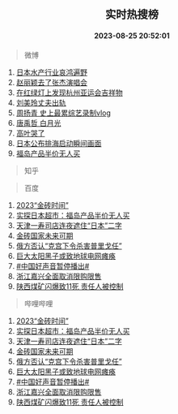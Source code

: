 <div align="center"><h2>实时热搜榜</h2><h4>2023-08-25 20:52:01</h4></div>

> 微博  

1. [日本水产行业哀鸿遍野](https://s.weibo.com/weibo?q=%23%E6%97%A5%E6%9C%AC%E6%B0%B4%E4%BA%A7%E8%A1%8C%E4%B8%9A%E5%93%80%E9%B8%BF%E9%81%8D%E9%87%8E%23&t=31&band_rank=1&Refer=top)<br />
2. [赵丽颖去了张杰演唱会](https://s.weibo.com/weibo?q=%23%E8%B5%B5%E4%B8%BD%E9%A2%96%E5%8E%BB%E4%BA%86%E5%BC%A0%E6%9D%B0%E6%BC%94%E5%94%B1%E4%BC%9A%23&t=31&band_rank=2&Refer=top)<br />
3. [在红绿灯上发现杭州亚运会吉祥物](https://s.weibo.com/weibo?q=%23%E5%9C%A8%E7%BA%A2%E7%BB%BF%E7%81%AF%E4%B8%8A%E5%8F%91%E7%8E%B0%E6%9D%AD%E5%B7%9E%E4%BA%9A%E8%BF%90%E4%BC%9A%E5%90%89%E7%A5%A5%E7%89%A9%23&t=31&band_rank=3&Refer=top)<br />
4. [刘美玲丈夫出轨](https://s.weibo.com/weibo?q=%23%E5%88%98%E7%BE%8E%E7%8E%B2%E4%B8%88%E5%A4%AB%E5%87%BA%E8%BD%A8%23&t=31&band_rank=4&Refer=top)<br />
5. [周扬青 史上最累综艺录制vlog](https://s.weibo.com/weibo?q=%E5%91%A8%E6%89%AC%E9%9D%92%20%E5%8F%B2%E4%B8%8A%E6%9C%80%E7%B4%AF%E7%BB%BC%E8%89%BA%E5%BD%95%E5%88%B6vlog&t=31&band_rank=5&Refer=top)<br />
6. [唐禹哲 白月光](https://s.weibo.com/weibo?q=%E5%94%90%E7%A6%B9%E5%93%B2%20%E7%99%BD%E6%9C%88%E5%85%89&t=31&band_rank=6&Refer=top)<br />
7. [高叶哭了](https://s.weibo.com/weibo?q=%23%E9%AB%98%E5%8F%B6%E5%93%AD%E4%BA%86%23&t=31&band_rank=7&Refer=top)<br />
8. [日本公布排海启动瞬间画面](https://s.weibo.com/weibo?q=%23%E6%97%A5%E6%9C%AC%E5%85%AC%E5%B8%83%E6%8E%92%E6%B5%B7%E5%90%AF%E5%8A%A8%E7%9E%AC%E9%97%B4%E7%94%BB%E9%9D%A2%23&t=31&band_rank=8&Refer=top)<br />
9. [福岛产品半价无人买](https://s.weibo.com/weibo?q=%23%E7%A6%8F%E5%B2%9B%E4%BA%A7%E5%93%81%E5%8D%8A%E4%BB%B7%E6%97%A0%E4%BA%BA%E4%B9%B0%23&t=31&band_rank=9&Refer=top)<br />

> 知乎  


> 百度  

1. [2023“金砖时间”](https://www.baidu.com/s?wd=2023%E2%80%9C%E9%87%91%E7%A0%96%E6%97%B6%E9%97%B4%E2%80%9D&sa=fyb_news&rsv_dl=fyb_news)<br />
2. [实探日本超市：福岛产品半价无人买](https://www.baidu.com/s?wd=%E5%AE%9E%E6%8E%A2%E6%97%A5%E6%9C%AC%E8%B6%85%E5%B8%82%EF%BC%9A%E7%A6%8F%E5%B2%9B%E4%BA%A7%E5%93%81%E5%8D%8A%E4%BB%B7%E6%97%A0%E4%BA%BA%E4%B9%B0&sa=fyb_news&rsv_dl=fyb_news)<br />
3. [天津一寿司店连夜遮住“日本”二字](https://www.baidu.com/s?wd=%E5%A4%A9%E6%B4%A5%E4%B8%80%E5%AF%BF%E5%8F%B8%E5%BA%97%E8%BF%9E%E5%A4%9C%E9%81%AE%E4%BD%8F%E2%80%9C%E6%97%A5%E6%9C%AC%E2%80%9D%E4%BA%8C%E5%AD%97&sa=fyb_news&rsv_dl=fyb_news)<br />
4. [金砖国家未来可期](https://www.baidu.com/s?wd=%E9%87%91%E7%A0%96%E5%9B%BD%E5%AE%B6%E6%9C%AA%E6%9D%A5%E5%8F%AF%E6%9C%9F&sa=fyb_news&rsv_dl=fyb_news)<br />
5. [俄方否认“克宫下令杀害普里戈任”](https://www.baidu.com/s?wd=%E4%BF%84%E6%96%B9%E5%90%A6%E8%AE%A4%E2%80%9C%E5%85%8B%E5%AE%AB%E4%B8%8B%E4%BB%A4%E6%9D%80%E5%AE%B3%E6%99%AE%E9%87%8C%E6%88%88%E4%BB%BB%E2%80%9D&sa=fyb_news&rsv_dl=fyb_news)<br />
6. [巨大太阳黑子或致地球电网瘫痪](https://www.baidu.com/s?wd=%E5%B7%A8%E5%A4%A7%E5%A4%AA%E9%98%B3%E9%BB%91%E5%AD%90%E6%88%96%E8%87%B4%E5%9C%B0%E7%90%83%E7%94%B5%E7%BD%91%E7%98%AB%E7%97%AA&sa=fyb_news&rsv_dl=fyb_news)<br />
7. [#中国好声音暂停播出#](https://www.baidu.com/s?wd=%23%E4%B8%AD%E5%9B%BD%E5%A5%BD%E5%A3%B0%E9%9F%B3%E6%9A%82%E5%81%9C%E6%92%AD%E5%87%BA%23&sa=fyb_news&rsv_dl=fyb_news)<br />
8. [浙江嘉兴全面取消限购限售](https://www.baidu.com/s?wd=%E6%B5%99%E6%B1%9F%E5%98%89%E5%85%B4%E5%85%A8%E9%9D%A2%E5%8F%96%E6%B6%88%E9%99%90%E8%B4%AD%E9%99%90%E5%94%AE&sa=fyb_news&rsv_dl=fyb_news)<br />
9. [陕西煤矿闪爆致11死 责任人被控制](https://www.baidu.com/s?wd=%E9%99%95%E8%A5%BF%E7%85%A4%E7%9F%BF%E9%97%AA%E7%88%86%E8%87%B411%E6%AD%BB+%E8%B4%A3%E4%BB%BB%E4%BA%BA%E8%A2%AB%E6%8E%A7%E5%88%B6&sa=fyb_news&rsv_dl=fyb_news)<br />

> 哔哩哔哩  

1. [2023“金砖时间”](https://www.baidu.com/s?wd=2023%E2%80%9C%E9%87%91%E7%A0%96%E6%97%B6%E9%97%B4%E2%80%9D&sa=fyb_news&rsv_dl=fyb_news)<br />
2. [实探日本超市：福岛产品半价无人买](https://www.baidu.com/s?wd=%E5%AE%9E%E6%8E%A2%E6%97%A5%E6%9C%AC%E8%B6%85%E5%B8%82%EF%BC%9A%E7%A6%8F%E5%B2%9B%E4%BA%A7%E5%93%81%E5%8D%8A%E4%BB%B7%E6%97%A0%E4%BA%BA%E4%B9%B0&sa=fyb_news&rsv_dl=fyb_news)<br />
3. [天津一寿司店连夜遮住“日本”二字](https://www.baidu.com/s?wd=%E5%A4%A9%E6%B4%A5%E4%B8%80%E5%AF%BF%E5%8F%B8%E5%BA%97%E8%BF%9E%E5%A4%9C%E9%81%AE%E4%BD%8F%E2%80%9C%E6%97%A5%E6%9C%AC%E2%80%9D%E4%BA%8C%E5%AD%97&sa=fyb_news&rsv_dl=fyb_news)<br />
4. [金砖国家未来可期](https://www.baidu.com/s?wd=%E9%87%91%E7%A0%96%E5%9B%BD%E5%AE%B6%E6%9C%AA%E6%9D%A5%E5%8F%AF%E6%9C%9F&sa=fyb_news&rsv_dl=fyb_news)<br />
5. [俄方否认“克宫下令杀害普里戈任”](https://www.baidu.com/s?wd=%E4%BF%84%E6%96%B9%E5%90%A6%E8%AE%A4%E2%80%9C%E5%85%8B%E5%AE%AB%E4%B8%8B%E4%BB%A4%E6%9D%80%E5%AE%B3%E6%99%AE%E9%87%8C%E6%88%88%E4%BB%BB%E2%80%9D&sa=fyb_news&rsv_dl=fyb_news)<br />
6. [巨大太阳黑子或致地球电网瘫痪](https://www.baidu.com/s?wd=%E5%B7%A8%E5%A4%A7%E5%A4%AA%E9%98%B3%E9%BB%91%E5%AD%90%E6%88%96%E8%87%B4%E5%9C%B0%E7%90%83%E7%94%B5%E7%BD%91%E7%98%AB%E7%97%AA&sa=fyb_news&rsv_dl=fyb_news)<br />
7. [#中国好声音暂停播出#](https://www.baidu.com/s?wd=%23%E4%B8%AD%E5%9B%BD%E5%A5%BD%E5%A3%B0%E9%9F%B3%E6%9A%82%E5%81%9C%E6%92%AD%E5%87%BA%23&sa=fyb_news&rsv_dl=fyb_news)<br />
8. [浙江嘉兴全面取消限购限售](https://www.baidu.com/s?wd=%E6%B5%99%E6%B1%9F%E5%98%89%E5%85%B4%E5%85%A8%E9%9D%A2%E5%8F%96%E6%B6%88%E9%99%90%E8%B4%AD%E9%99%90%E5%94%AE&sa=fyb_news&rsv_dl=fyb_news)<br />
9. [陕西煤矿闪爆致11死 责任人被控制](https://www.baidu.com/s?wd=%E9%99%95%E8%A5%BF%E7%85%A4%E7%9F%BF%E9%97%AA%E7%88%86%E8%87%B411%E6%AD%BB+%E8%B4%A3%E4%BB%BB%E4%BA%BA%E8%A2%AB%E6%8E%A7%E5%88%B6&sa=fyb_news&rsv_dl=fyb_news)<br />
